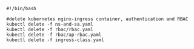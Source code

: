     #!/bin/bash
    
    #delete kubernetes nginx-ingress container, authentication and RBAC
    kubectl delete -f ns-and-sa.yaml
    kubectl delete -f rbac/rbac.yaml
    kubectl delete -f rbac/ap-rbac.yaml
    kubectl delete -f ingress-class.yaml